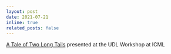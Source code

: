 ```yaml
---
layout: post
date: 2021-07-21
inline: true
related_posts: false
---
```


[A Tale of Two Long Tails](https://arxiv.org/abs/2107.13098) presented at the UDL Workshop at ICML

